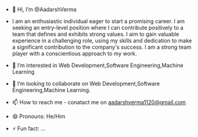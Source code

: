 - 👋 Hi, I’m @AadarshVerma
- I am an enthusiastic individual eager to start a promising career. I
am seeking an entry-level position where I can contribute
positively to a team that defines and exhibits strong values. I aim
to gain valuable experience in a challenging role, using my skills
and dedication to make a significant contribution to the
company's success. I am a strong team player with a
conscientious approach to my work.
- 👀 I’m interested in Web Development,Software Engineering,Machine Learning

- 💞️ I’m looking to collaborate on Web Development,Software Engineering,Machine Learning.
- 📫 How to reach me - conatact me on aadarshverma1120@gmail.com
- 😄 Pronouns: He/Him
- ⚡ Fun fact: ...

<!---
AadarshVerma1108/AadarshVerma1108 is a ✨ special ✨ repository because its `README.md` (this file) appears on your GitHub profile.
You can click the Preview link to take a look at your changes.
--->
